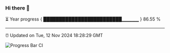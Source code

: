 ### Hi there 👋

⏳ Year progress { █████████████████████████▁▁▁▁▁ } 86.55 %

---

⏰ Updated on Tue, 12 Nov 2024 18:28:29 GMT

![Progress Bar CI](https://github.com/ZhaoGui/ZhaoGui/workflows/Progress%20Bar%20CI/badge.svg)
